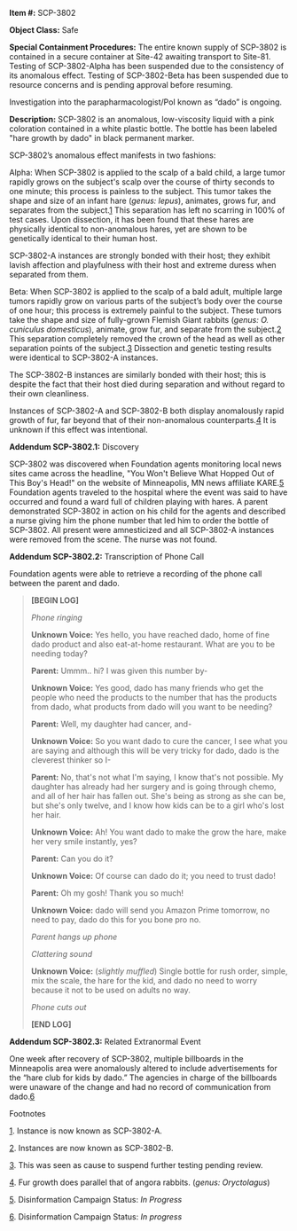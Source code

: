 **Item #:** SCP-3802

**Object Class:** Safe

**Special Containment Procedures:** The entire known supply of SCP-3802 is contained in a secure container at Site-42 awaiting transport to Site-81. Testing of SCP-3802-Alpha has been suspended due to the consistency of its anomalous effect. Testing of SCP-3802-Beta has been suspended due to resource concerns and is pending approval before resuming.

Investigation into the parapharmacologist/PoI known as “dado” is ongoing.

**Description:** SCP-3802 is an anomalous, low-viscosity liquid with a pink coloration contained in a white plastic bottle. The bottle has been labeled "hare growth by dado" in black permanent marker.

SCP-3802’s anomalous effect manifests in two fashions:

Alpha: When SCP-3802 is applied to the scalp of a bald child, a large tumor rapidly grows on the subject's scalp over the course of thirty seconds to one minute; this process is painless to the subject. This tumor takes the shape and size of an infant hare (_genus: lepus_), animates, grows fur, and separates from the subject.[1](javascript:;) This separation has left no scarring in 100% of test cases. Upon dissection, it has been found that these hares are physically identical to non-anomalous hares, yet are shown to be genetically identical to their human host.

SCP-3802-A instances are strongly bonded with their host; they exhibit lavish affection and playfulness with their host and extreme duress when separated from them.

Beta: When SCP-3802 is applied to the scalp of a bald adult, multiple large tumors rapidly grow on various parts of the subject’s body over the course of one hour; this process is extremely painful to the subject. These tumors take the shape and size of fully-grown Flemish Giant rabbits (_genus: O. cuniculus domesticus_), animate, grow fur, and separate from the subject.[2](javascript:;) This separation completely removed the crown of the head as well as other separation points of the subject.[3](javascript:;) Dissection and genetic testing results were identical to SCP-3802-A instances.

The SCP-3802-B instances are similarly bonded with their host; this is despite the fact that their host died during separation and without regard to their own cleanliness.

Instances of SCP-3802-A and SCP-3802-B both display anomalously rapid growth of fur, far beyond that of their non-anomalous counterparts.[4](javascript:;) It is unknown if this effect was intentional.

**Addendum SCP-3802.1:** Discovery

SCP-3802 was discovered when Foundation agents monitoring local news sites came across the headline, "You Won't Believe What Hopped Out of This Boy's Head!" on the website of Minneapolis, MN news affiliate KARE.[5](javascript:;) Foundation agents traveled to the hospital where the event was said to have occurred and found a ward full of children playing with hares. A parent demonstrated SCP-3802 in action on his child for the agents and described a nurse giving him the phone number that led him to order the bottle of SCP-3802. All present were amnesticized and all SCP-3802-A instances were removed from the scene. The nurse was not found.

**Addendum SCP-3802.2:** Transcription of Phone Call

Foundation agents were able to retrieve a recording of the phone call between the parent and dado.

> **\[BEGIN LOG\]**
> 
> _Phone ringing_
> 
> **Unknown Voice:** Yes hello, you have reached dado, home of fine dado product and also eat-at-home restaurant. What are you to be needing today?
> 
> **Parent:** Ummm.. hi? I was given this number by-
> 
> **Unknown Voice:** Yes good, dado has many friends who get the people who need the products to the number that has the products from dado, what products from dado will you want to be needing?
> 
> **Parent:** Well, my daughter had cancer, and-
> 
> **Unknown Voice:** So you want dado to cure the cancer, I see what you are saying and although this will be very tricky for dado, dado is the cleverest thinker so I-
> 
> **Parent:** No, that's not what I'm saying, I know that's not possible. My daughter has already had her surgery and is going through chemo, and all of her hair has fallen out. She's being as strong as she can be, but she's only twelve, and I know how kids can be to a girl who's lost her hair.
> 
> **Unknown Voice:** Ah! You want dado to make the grow the hare, make her very smile instantly, yes?
> 
> **Parent:** Can you do it?
> 
> **Unknown Voice:** Of course can dado do it; you need to trust dado!
> 
> **Parent:** Oh my gosh! Thank you so much!
> 
> **Unknown Voice:** dado will send you Amazon Prime tomorrow, no need to pay, dado do this for you bone pro no.
> 
> _Parent hangs up phone_
> 
> _Clattering sound_
> 
> **Unknown Voice:** (_slightly muffled_) Single bottle for rush order, simple, mix the scale, the hare for the kid, and dado no need to worry because it not to be used on adults no way.
> 
> _Phone cuts out_
> 
> **\[END LOG\]**

**Addendum SCP-3802.3:** Related Extranormal Event

One week after recovery of SCP-3802, multiple billboards in the Minneapolis area were anomalously altered to include advertisements for the “hare club for kids by dado.” The agencies in charge of the billboards were unaware of the change and had no record of communication from dado.[6](javascript:;)

Footnotes

[1](javascript:;). Instance is now known as SCP-3802-A.

[2](javascript:;). Instances are now known as SCP-3802-B.

[3](javascript:;). This was seen as cause to suspend further testing pending review.

[4](javascript:;). Fur growth does parallel that of angora rabbits. (_genus: Oryctolagus_)

[5](javascript:;). Disinformation Campaign Status: _In Progress_

[6](javascript:;). Disinformation Campaign Status: _In progress_